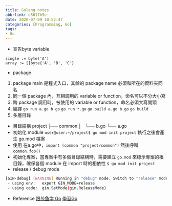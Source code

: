 ```yaml
---
title: Golang notes
abbrlink: d5617b5e
date: 2020-07-09 10:52:47
categories: [Programming, Go]
tags:
- Go
---
```

* 宣告byte variable
```
single := byte('A')
array := []byte{'A', 'B', 'C'}
```
* package
1. package main 是程式入口，其餘的 package name 必須和所在的資料夾同名
2. 同一個 package 內，互相調用的 variable or function，命名可以不分大小寫
3. 跨 package 調用時，被使用的 variable or function，命名必須大寫開頭
4. 編譯
`go run a.go b.go`
`go run *.go`
`go build a.go b.go`
`go build .`
5. 多層目錄
  * 目錄結構
project
├── common
│   └── b.go
└── a.go
  * 初始化 module
`user@user:~/project$ go mod init project`
執行之後會產生 go.mod 檔案
  * 使用
在a.go中，`import (common "project/common")`
然後呼叫 `common.foo()`
* 初始化專案，當專案中有多個目錄結構時，需要建立 `go.mod` 來標示專案的根目錄，確保各個 module 在 import 時的相依性
`$ go mod init project`
* release / debug mode
```bash
[GIN-debug] [WARNING] Running in "debug" mode. Switch to "release" mode in production.
 - using env:   export GIN_MODE=release
 - using code:  gin.SetMode(gin.ReleaseMode)
```
* Reference
[跟煎鱼学 Go](https://eddycjy.gitbook.io/golang/)
[學習Go](https://ithelp.ithome.com.tw/articles/10205062)

